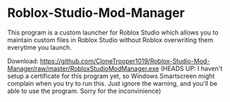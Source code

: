 # Roblox-Studio-Mod-Manager

This program is a custom launcher for Roblox Studio which allows you to maintain custom files in Roblox Studio 
without Roblox overwriting them everytime you launch.

Download:
https://github.com/CloneTrooper1019/Roblox-Studio-Mod-Manager/raw/master/RobloxStudioModManager.exe
(HEADS UP: I haven't setup a certificate for this program yet, so Windows Smartscreen might complain when you try to run this. Just ignore the warning, and you'll be able to use the program. Sorry for the inconvinience)
